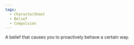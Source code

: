 ```yaml
---
tags:
  - CharacterSheet
  - Belief
  - Compulsion
---
```

A belief that causes you to proactively behave a certain way.